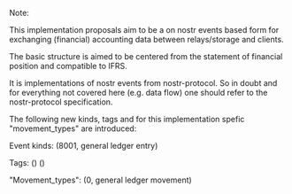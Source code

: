 Note:

This implementation proposals aim to be a on nostr events based form for exchanging (financial) accounting data between relays/storage and clients.

The basic structure is aimed to be centered from the statement of financial position and compatible to IFRS. 

It is implementations of nostr events from nostr-protocol. So in doubt and for everything not covered here (e.g. data flow) one should refer to the nostr-protocol specification.

The following new kinds, tags and for this implementation spefic "movement_types" are introduced:

Event kinds:
(8001, general ledger entry)

Tags:
()
()

"Movement_types":
(0, general ledger movement)
